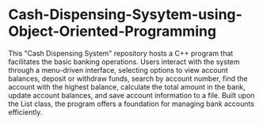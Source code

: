 # Cash-Dispensing-Sysytem-using-Object-Oriented-Programming
This "Cash Dispensing System" repository hosts a C++ program that facilitates the basic banking operations. Users interact with the system through a menu-driven interface, selecting options to view account balances, deposit or withdraw funds, search by account number, find the account with the highest balance, calculate the total amount in the bank, update account balances, and save account information to a file. Built upon the List class, the program offers a foundation for managing bank accounts efficiently.
